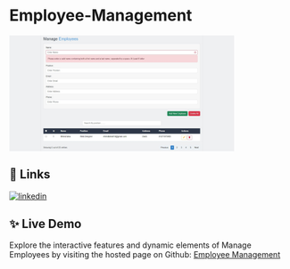 
# Employee-Management

<img align="center" width="80%" src="https://github.com/MhmdTahaSheRif/Manage-Employees/blob/main/Manage-Employees.jpg">

## 🔗 Links

[![linkedin](https://img.shields.io/badge/linkedin-0A66C2?style=for-the-badge&logo=linkedin&logoColor=white)](https://www.linkedin.com/in/mohamed-taha-sherif/)


## ✨ Live Demo

Explore the interactive features and dynamic elements of Manage Employees by visiting the hosted page on Github:
[Employee Management](https://mhmdtahasherif.github.io/Manage-Employees/)